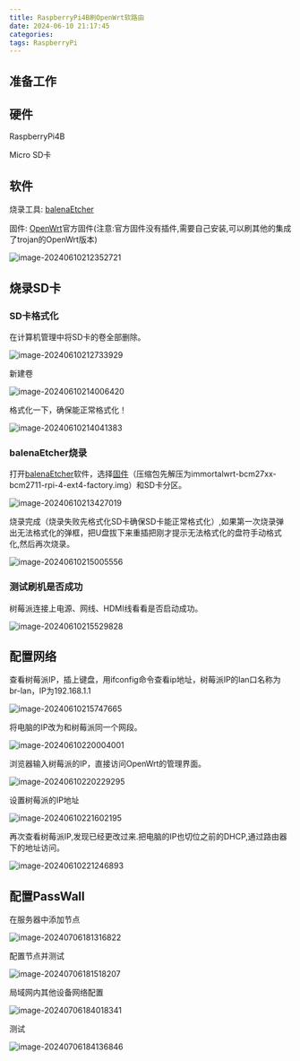 ```yaml
---
title: RaspberryPi4B刷OpenWrt软路由
date: 2024-06-10 21:17:45
categories:
tags: RaspberryPi
---
```


## 准备工作

## 硬件

RaspberryPi4B

Micro SD卡

## 软件

烧录工具:  [balenaEtcher](https://etcher.balena.io/)

固件: [OpenWrt](https://openwrt.org/toh/raspberry_pi_foundation/raspberry_pi)官方固件(注意:官方固件没有插件,需要自己安装,可以刷其他的集成了trojan的OpenWrt版本)

![image-20240610212352721](RaspberryPi4B刷OpenWrt软路由/image-20240610212352721.png)

## 烧录SD卡

### SD卡格式化

在计算机管理中将SD卡的卷全部删除。

![image-20240610212733929](RaspberryPi4B刷OpenWrt软路由/image-20240610212733929.png)

新建卷

![image-20240610214006420](RaspberryPi4B刷OpenWrt软路由/image-20240610214006420.png)

格式化一下，确保能正常格式化！

![image-20240610214041383](RaspberryPi4B刷OpenWrt软路由/image-20240610214041383.png)

### balenaEtcher烧录

打开[balenaEtcher](https://etcher.balena.io/)软件，选择[固件](https://github.com/SuLingGG/OpenWrt-Rpi/releases/download/bcm27xx-bcm2711/immortalwrt-bcm27xx-bcm2711-rpi-4-ext4-factory.img.gz)（压缩包先解压为immortalwrt-bcm27xx-bcm2711-rpi-4-ext4-factory.img）和SD卡分区。

![image-20240610213427019](RaspberryPi4B刷OpenWrt软路由/image-20240610213427019.png)

烧录完成（烧录失败先格式化SD卡确保SD卡能正常格式化）,如果第一次烧录弹出无法格式化的弹框，把U盘拔下来重插把刚才提示无法格式化的盘符手动格式化,然后再次烧录。

![image-20240610215005556](RaspberryPi4B刷OpenWrt软路由/image-20240610215005556.png)

### 测试刷机是否成功

树莓派连接上电源、网线、HDMI线看看是否启动成功。

![image-20240610215529828](RaspberryPi4B刷OpenWrt软路由/image-20240610215529828.png)

## 配置网络

查看树莓派IP，插上键盘，用ifconfig命令查看ip地址，树莓派IP的lan口名称为br-lan，IP为192.168.1.1

![image-20240610215747665](RaspberryPi4B刷OpenWrt软路由/image-20240610215747665.png)

将电脑的IP改为和树莓派同一个网段。

![image-20240610220004001](RaspberryPi4B刷OpenWrt软路由/image-20240610220004001.png)

浏览器输入树莓派的IP，直接访问OpenWrt的管理界面。

![image-20240610220229295](RaspberryPi4B刷OpenWrt软路由/image-20240610220229295.png)

设置树莓派的IP地址

![image-20240610221602195](RaspberryPi4B刷OpenWrt软路由/image-20240610221602195.png)

再次查看树莓派IP,发现已经更改过来.把电脑的IP也切位之前的DHCP,通过路由器下的地址访问。

![image-20240610221246893](RaspberryPi4B刷OpenWrt软路由/image-20240610221246893.png)

## 配置PassWall

在服务器中添加节点

![image-20240706181316822](RaspberryPi4B刷OpenWrt软路由/image-20240706181316822.png)

配置节点并测试

![image-20240706181518207](RaspberryPi4B刷OpenWrt软路由/image-20240706181518207.png)

局域网内其他设备网络配置

![image-20240706184018341](RaspberryPi4B刷OpenWrt软路由/image-20240706184018341.png)

测试

![image-20240706184136846](RaspberryPi4B刷OpenWrt软路由/image-20240706184136846.png)